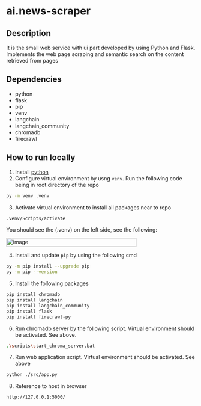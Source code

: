 # ai.news-scraper

## Description
It is the small web service with ui part developed by using Python and Flask. Implements the web page scraping and semantic search on the content retrieved from pages

## Dependencies
- python
- flask
- pip
- venv
- langchain
- langchain_community
- chromadb
- firecrawl

## How to run locally
1. Install [python](https://www.python.org/downloads/)
2. Configure virtual environment by usng `venv`. Run the following code being in root directory of the repo
```bash
py -m venv .venv
```
3. Activate virtual environment to install all packages near to repo
```bash
.venv/Scripts/activate
```
You should see the (.venv) on the left side, see the following:

<img width="347" height="23" alt="image" src="https://github.com/user-attachments/assets/886ea093-d72c-4dd2-baaf-abfc19d60259" />

4. Install and update `pip` by using the following cmd
```bash
py -m pip install --upgrade pip
py -m pip --version
```

5. Install the following packages
```bash
pip install chromadb
pip install langchain
pip install langchain_community
pip install flask
pip install firecrawl-py
```
6. Run chromadb server by the following script. Virtual environment should be activated. See above.
```bash
.\scripts\start_chroma_server.bat
```

7. Run web application script. Virtual environment should be activated. See above
```bash
python ./src/app.py
```

8. Reference to host in browser
```bash
http://127.0.0.1:5000/
```

